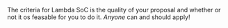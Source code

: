 The criteria for Lambda SoC is the quality of your proposal and whether or not it os feasable for you to do it. _Anyone_ can and should apply!